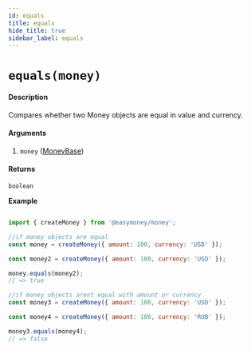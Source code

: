 ```yaml
---
id: equals
title: equals
hide_title: true
sidebar_label: equals
---
```


# `equals(money)`

#### Description

Compares whether two Money objects are equal in value and currency.

#### Arguments

1. `money` ([MoneyBase](Description.md#moneybase))

#### Returns

`boolean`


**Example**

```js

import { createMoney } from '@easymoney/money';

//if money objects are equal
const money = createMoney({ amount: 100, currency: 'USD' });

const money2 = createMoney({ amount: 100, currency: 'USD' });

money.equals(money2);
// => true

//if money objects arent equal with amount or currency
const money3 = createMoney({ amount: 100, currency: 'USD' });

const money4 = createMoney({ amount: 100, currency: 'RUB' });

money3.equals(money4);
// => false

```
